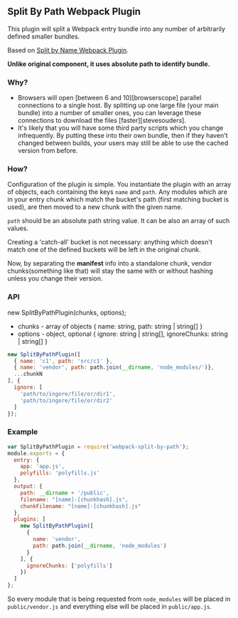 ## Split By Path Webpack Plugin

This plugin will split a Webpack entry bundle into any number of arbitrarily defined smaller bundles.

Based on [Split by Name Webpack Plugin](https://github.com/soundcloud/split-by-name-webpack-plugin).

**Unlike original component, it uses absolute path to identify bundle.**

### Why?

- Browsers will open [between 6 and 10][browserscope] parallel connections to a single host. By splitting up one large
file (your main bundle) into a number of smaller ones, you can leverage these connections to download the files
[faster][stevesouders].
- It's likely that you will have some third party scripts which you change infrequently. By putting these into their own
bundle, then if they haven't changed between builds, your users may still be able to use the cached version from before.

### How?

Configuration of the plugin is simple. You instantiate the plugin with an array of objects, each containing the keys `name` and `path`. Any modules which are in your entry chunk which match the bucket's path (first matching bucket is used), are then moved to a new chunk with the given name.

`path` should be an absolute path string value. It can be also an array of such values.

Creating a 'catch-all' bucket is not necessary: anything which doesn't match one of the defined buckets will be left in
the original chunk.

Now, by separating the **manifest** info into a standalone chunk, vendor chunks(something like that) will stay the same with or without hashing unless you change their version.

### API
new SplitByPathPlugin(chunks, options);

- chunks - array of objects { name: string, path: string | string[] }
- options - object, optional {
    ignore: string | string[],
    ignoreChunks: string | string[]
  }

```js
new SplitByPathPlugin([
  { name: 'c1', path: 'src/c1' },
  { name: 'vendor', path: path.join(__dirname, 'node_modules/')},
  ...chunkN
], {
  ignore: [
    'path/to/ingore/file/or/dir1',
    'path/to/ingore/file/or/dir2'
  ]
});
```


### Example

```js
var SplitByPathPlugin = require('webpack-split-by-path');
module.exports = {
  entry: {
    app: 'app.js',
    polyfills: 'polyfills.js'
  },
  output: {
    path: __dirname + '/public',
    filename: "[name]-[chunkhash].js",
    chunkFilename: "[name]-[chunkhash].js"
  },
  plugins: [
    new SplitByPathPlugin([
      {
        name: 'vendor',
        path: path.join(__dirname, 'node_modules')
      }
    ], {
      ignoreChunks: ['polyfills']
    })
  ]
};
```

So every module that is being requested from `node_modules` will be placed in `public/vendor.js` and everything else will be placed in `public/app.js`.
